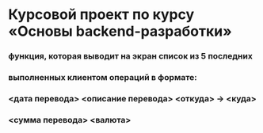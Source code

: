 # Курсовой проект по курсу «Основы backend-разработки»

### функция, которая выводит на экран список из 5 последних 
### выполненных клиентом операций в формате:
### <дата перевода> <описание перевода> <откуда> -> <куда>
### <сумма перевода> <валюта>